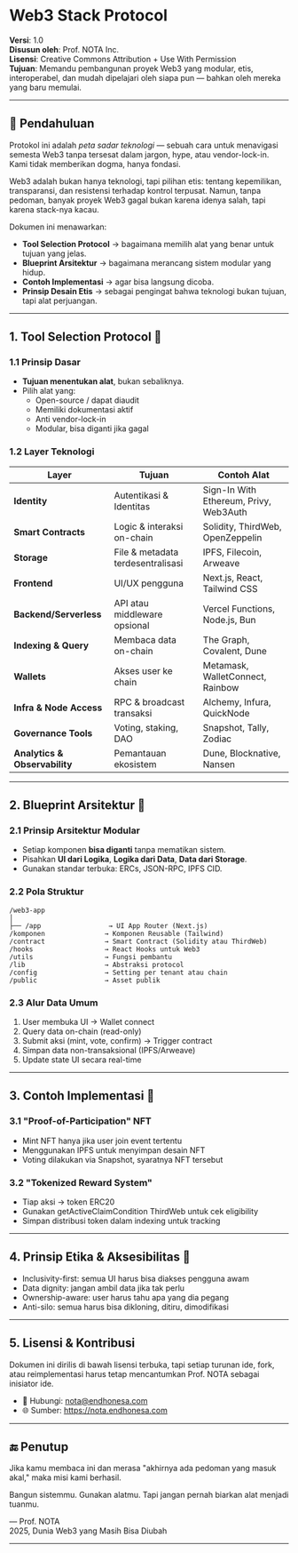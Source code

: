 # Web3 Stack Protocol

**Versi**: 1.0  
**Disusun oleh**: Prof. NOTA Inc.  
**Lisensi**: Creative Commons Attribution + Use With Permission  
**Tujuan**: Memandu pembangunan proyek Web3 yang modular, etis, interoperabel, dan mudah dipelajari oleh siapa pun — bahkan oleh mereka yang baru memulai.

---

## 🧭 Pendahuluan

Protokol ini adalah *peta sadar teknologi* — sebuah cara untuk menavigasi semesta Web3 tanpa tersesat dalam jargon, hype, atau vendor-lock-in. Kami tidak memberikan dogma, hanya fondasi.

Web3 adalah bukan hanya teknologi, tapi pilihan etis: tentang kepemilikan, transparansi, dan resistensi terhadap kontrol terpusat. Namun, tanpa pedoman, banyak proyek Web3 gagal bukan karena idenya salah, tapi karena stack-nya kacau.

Dokumen ini menawarkan:
- **Tool Selection Protocol** → bagaimana memilih alat yang benar untuk tujuan yang jelas.
- **Blueprint Arsitektur** → bagaimana merancang sistem modular yang hidup.
- **Contoh Implementasi** → agar bisa langsung dicoba.
- **Prinsip Desain Etis** → sebagai pengingat bahwa teknologi bukan tujuan, tapi alat perjuangan.

---

## 1. Tool Selection Protocol 🧰

### 1.1 Prinsip Dasar
- **Tujuan menentukan alat**, bukan sebaliknya.
- Pilih alat yang:
  - Open-source / dapat diaudit
  - Memiliki dokumentasi aktif
  - Anti vendor-lock-in
  - Modular, bisa diganti jika gagal

### 1.2 Layer Teknologi

| Layer | Tujuan | Contoh Alat |
|-------|--------|-------------|
| **Identity** | Autentikasi & Identitas | Sign-In With Ethereum, Privy, Web3Auth |
| **Smart Contracts** | Logic & interaksi on-chain | Solidity, ThirdWeb, OpenZeppelin |
| **Storage** | File & metadata terdesentralisasi | IPFS, Filecoin, Arweave |
| **Frontend** | UI/UX pengguna | Next.js, React, Tailwind CSS |
| **Backend/Serverless** | API atau middleware opsional | Vercel Functions, Node.js, Bun |
| **Indexing & Query** | Membaca data on-chain | The Graph, Covalent, Dune |
| **Wallets** | Akses user ke chain | Metamask, WalletConnect, Rainbow |
| **Infra & Node Access** | RPC & broadcast transaksi | Alchemy, Infura, QuickNode |
| **Governance Tools** | Voting, staking, DAO | Snapshot, Tally, Zodiac |
| **Analytics & Observability** | Pemantauan ekosistem | Dune, Blocknative, Nansen |

---

## 2. Blueprint Arsitektur 📐

### 2.1 Prinsip Arsitektur Modular
- Setiap komponen **bisa diganti** tanpa mematikan sistem.
- Pisahkan **UI dari Logika**, **Logika dari Data**, **Data dari Storage**.
- Gunakan standar terbuka: ERCs, JSON-RPC, IPFS CID.

### 2.2 Pola Struktur
```plaintext
/web3-app
│
├── /app                 → UI App Router (Next.js)
/komponen               → Komponen Reusable (Tailwind)
/contract               → Smart Contract (Solidity atau ThirdWeb)
/hooks                  → React Hooks untuk Web3
/utils                  → Fungsi pembantu
/lib                    → Abstraksi protocol
/config                 → Setting per tenant atau chain
/public                 → Asset publik
```

### 2.3 Alur Data Umum
1. User membuka UI → Wallet connect
2. Query data on-chain (read-only)
3. Submit aksi (mint, vote, confirm) → Trigger contract
4. Simpan data non-transaksional (IPFS/Arweave)
5. Update state UI secara real-time

---

## 3. Contoh Implementasi 🔧

### 3.1 "Proof-of-Participation" NFT
- Mint NFT hanya jika user join event tertentu
- Menggunakan IPFS untuk menyimpan desain NFT
- Voting dilakukan via Snapshot, syaratnya NFT tersebut

### 3.2 "Tokenized Reward System"
- Tiap aksi → token ERC20
- Gunakan getActiveClaimCondition ThirdWeb untuk cek eligibility
- Simpan distribusi token dalam indexing untuk tracking

---

## 4. Prinsip Etika & Aksesibilitas 🧘
- Inclusivity-first: semua UI harus bisa diakses pengguna awam
- Data dignity: jangan ambil data jika tak perlu
- Ownership-aware: user harus tahu apa yang dia pegang
- Anti-silo: semua harus bisa dikloning, ditiru, dimodifikasi

---

## 5. Lisensi & Kontribusi

Dokumen ini dirilis di bawah lisensi terbuka, tapi setiap turunan ide, fork, atau reimplementasi harus tetap mencantumkan Prof. NOTA sebagai inisiator ide.

- 📧 Hubungi: nota@endhonesa.com
- 🌐 Sumber: https://nota.endhonesa.com

---

## 🔚 Penutup

Jika kamu membaca ini dan merasa "akhirnya ada pedoman yang masuk akal," maka misi kami berhasil.

Bangun sistemmu. Gunakan alatmu. Tapi jangan pernah biarkan alat menjadi tuanmu.

— Prof. NOTA  
2025, Dunia Web3 yang Masih Bisa Diubah

---

